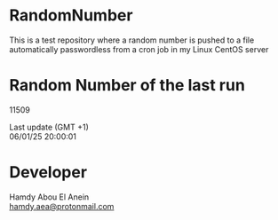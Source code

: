 # RandomNumber    
This is a test repository where a random number is pushed to a file automatically passwordless from a cron job in my Linux CentOS server    
# Random Number of the last run   
11509
      
Last update (GMT +1)    
06/01/25 20:00:01
# Developer    
Hamdy Abou El Anein   
hamdy.aea@protonmail.com

